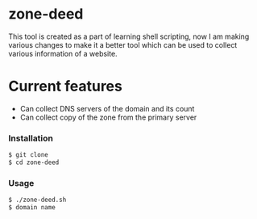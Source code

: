 # zone-deed

This tool is created as a part of learning shell scripting, now I am making various changes to make it a better tool which can be used to collect various information of a website.

# Current features

- Can collect DNS servers of the domain and its count
- Can collect  copy of the zone from the primary server

### Installation

```sh
$ git clone 
$ cd zone-deed
```

### Usage

```sh
$ ./zone-deed.sh
$ domain name
```
